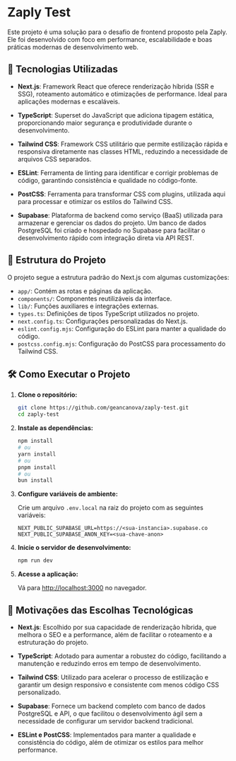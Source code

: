 # Zaply Test

Este projeto é uma solução para o desafio de frontend proposto pela Zaply. Ele foi desenvolvido com foco em performance, escalabilidade e boas práticas modernas de desenvolvimento web.

## 🚀 Tecnologias Utilizadas

- **Next.js**: Framework React que oferece renderização híbrida (SSR e SSG), roteamento automático e otimizações de performance. Ideal para aplicações modernas e escaláveis.

- **TypeScript**: Superset do JavaScript que adiciona tipagem estática, proporcionando maior segurança e produtividade durante o desenvolvimento.

- **Tailwind CSS**: Framework CSS utilitário que permite estilização rápida e responsiva diretamente nas classes HTML, reduzindo a necessidade de arquivos CSS separados.

- **ESLint**: Ferramenta de linting para identificar e corrigir problemas de código, garantindo consistência e qualidade no código-fonte.

- **PostCSS**: Ferramenta para transformar CSS com plugins, utilizada aqui para processar e otimizar os estilos do Tailwind CSS.

- **Supabase**: Plataforma de backend como serviço (BaaS) utilizada para armazenar e gerenciar os dados do projeto. Um banco de dados PostgreSQL foi criado e hospedado no Supabase para facilitar o desenvolvimento rápido com integração direta via API REST.

## 📁 Estrutura do Projeto

O projeto segue a estrutura padrão do Next.js com algumas customizações:

- `app/`: Contém as rotas e páginas da aplicação.
- `components/`: Componentes reutilizáveis da interface.
- `lib/`: Funções auxiliares e integrações externas.
- `types.ts`: Definições de tipos TypeScript utilizados no projeto.
- `next.config.ts`: Configurações personalizadas do Next.js.
- `eslint.config.mjs`: Configuração do ESLint para manter a qualidade do código.
- `postcss.config.mjs`: Configuração do PostCSS para processamento do Tailwind CSS.

## 🛠️ Como Executar o Projeto

1. **Clone o repositório:**

   ```bash
   git clone https://github.com/geancanova/zaply-test.git
   cd zaply-test
   ```

2. **Instale as dependências:**

   ```bash
   npm install
   # ou
   yarn install
   # ou
   pnpm install
   # ou
   bun install
   ```

3. **Configure variáveis de ambiente:**

   Crie um arquivo `.env.local` na raiz do projeto com as seguintes variáveis:

   ```
   NEXT_PUBLIC_SUPABASE_URL=https://<sua-instancia>.supabase.co
   NEXT_PUBLIC_SUPABASE_ANON_KEY=<sua-chave-anon>
   ```

4. **Inicie o servidor de desenvolvimento:**

   ```bash
   npm run dev
   ```

5. **Acesse a aplicação:**

   Vá para [http://localhost:3000](http://localhost:3000) no navegador.

## 🧠 Motivações das Escolhas Tecnológicas

- **Next.js**: Escolhido por sua capacidade de renderização híbrida, que melhora o SEO e a performance, além de facilitar o roteamento e a estruturação do projeto.

- **TypeScript**: Adotado para aumentar a robustez do código, facilitando a manutenção e reduzindo erros em tempo de desenvolvimento.

- **Tailwind CSS**: Utilizado para acelerar o processo de estilização e garantir um design responsivo e consistente com menos código CSS personalizado.

- **Supabase**: Fornece um backend completo com banco de dados PostgreSQL e API, o que facilitou o desenvolvimento ágil sem a necessidade de configurar um servidor backend tradicional.

- **ESLint e PostCSS**: Implementados para manter a qualidade e consistência do código, além de otimizar os estilos para melhor performance.
